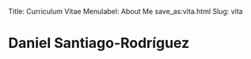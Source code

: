 Title: Curriculum Vitae
Menulabel: About Me
save_as:vita.html
Slug: vita

# Daniel Santiago-Rodríguez
